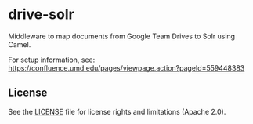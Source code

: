 # drive-solr

Middleware to map documents from Google Team Drives to Solr using Camel.

For setup information, see: https://confluence.umd.edu/pages/viewpage.action?pageId=559448383

## License
 
See the [LICENSE](LICENSE.md) file for license rights and limitations (Apache 2.0).

